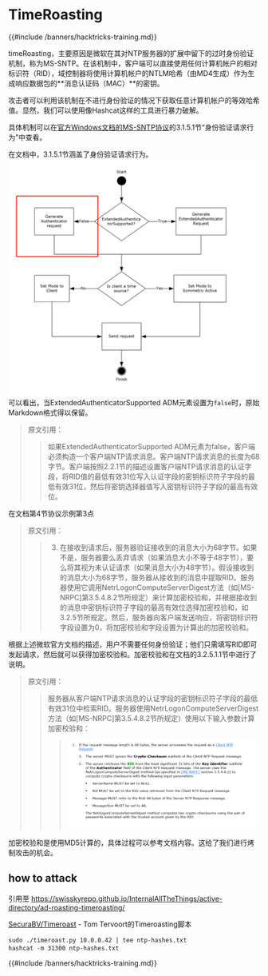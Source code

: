 # TimeRoasting

{{#include /banners/hacktricks-training.md}}

timeRoasting，主要原因是微软在其对NTP服务器的扩展中留下的过时身份验证机制，称为MS-SNTP。在该机制中，客户端可以直接使用任何计算机帐户的相对标识符（RID），域控制器将使用计算机帐户的NTLM哈希（由MD4生成）作为生成响应数据包的**消息认证码（MAC）**的密钥。

攻击者可以利用该机制在不进行身份验证的情况下获取任意计算机帐户的等效哈希值。显然，我们可以使用像Hashcat这样的工具进行暴力破解。

具体机制可以在[官方Windows文档的MS-SNTP协议](https://winprotocoldoc.z19.web.core.windows.net/MS-SNTP/%5bMS-SNTP%5d.pdf)的3.1.5.1节“身份验证请求行为”中查看。

在文档中，3.1.5.1节涵盖了身份验证请求行为。
![](../../images/Pasted%20image%2020250709114508.png)
可以看出，当ExtendedAuthenticatorSupported ADM元素设置为`false`时，原始Markdown格式得以保留。

>原文引用：
>>如果ExtendedAuthenticatorSupported ADM元素为false，客户端必须构造一个客户端NTP请求消息。客户端NTP请求消息的长度为68字节。客户端按照2.2.1节的描述设置客户端NTP请求消息的认证字段，将RID值的最低有效31位写入认证字段的密钥标识符子字段的最低有效31位，然后将密钥选择器值写入密钥标识符子字段的最高有效位。

在文档第4节协议示例第3点

>原文引用：
>>3. 在接收到请求后，服务器验证接收到的消息大小为68字节。如果不是，服务器要么丢弃请求（如果消息大小不等于48字节），要么将其视为未认证请求（如果消息大小为48字节）。假设接收到的消息大小为68字节，服务器从接收到的消息中提取RID。服务器使用它调用NetrLogonComputeServerDigest方法（如[MS-NRPC]第3.5.4.8.2节所规定）来计算加密校验和，并根据接收到的消息中密钥标识符子字段的最高有效位选择加密校验和，如3.2.5节所规定。然后，服务器向客户端发送响应，将密钥标识符字段设置为0，将加密校验和字段设置为计算出的加密校验和。

根据上述微软官方文档的描述，用户不需要任何身份验证；他们只需填写RID即可发起请求，然后就可以获得加密校验和。加密校验和在文档的3.2.5.1.1节中进行了说明。

>原文引用：
>>服务器从客户端NTP请求消息的认证字段的密钥标识符子字段的最低有效31位中检索RID。服务器使用NetrLogonComputeServerDigest方法（如[MS-NRPC]第3.5.4.8.2节所规定）使用以下输入参数计算加密校验和：
>>>![](../../images/Pasted%20image%2020250709115757.png)

加密校验和是使用MD5计算的，具体过程可以参考文档内容。这给了我们进行烤制攻击的机会。

## how to attack

引用至 https://swisskyrepo.github.io/InternalAllTheThings/active-directory/ad-roasting-timeroasting/

[SecuraBV/Timeroast](https://github.com/SecuraBV/Timeroast) - Tom Tervoort的Timeroasting脚本
```
sudo ./timeroast.py 10.0.0.42 | tee ntp-hashes.txt
hashcat -m 31300 ntp-hashes.txt
```
{{#include /banners/hacktricks-training.md}}
